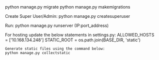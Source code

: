 
python manage.py migrate
python manage.py makemigrations

Create Super User/Admin: python manage.py createsuperuser

Run: python manage.py runserver (IP:port_address)



For hosting update the below statements in settings.py:
    ALLOWED_HOSTS = ['10.168.134.248']
    STATIC_ROOT = os.path.join(BASE_DIR, 'static')

    Generate static files using the command below:
    python manage.py collectstatic
